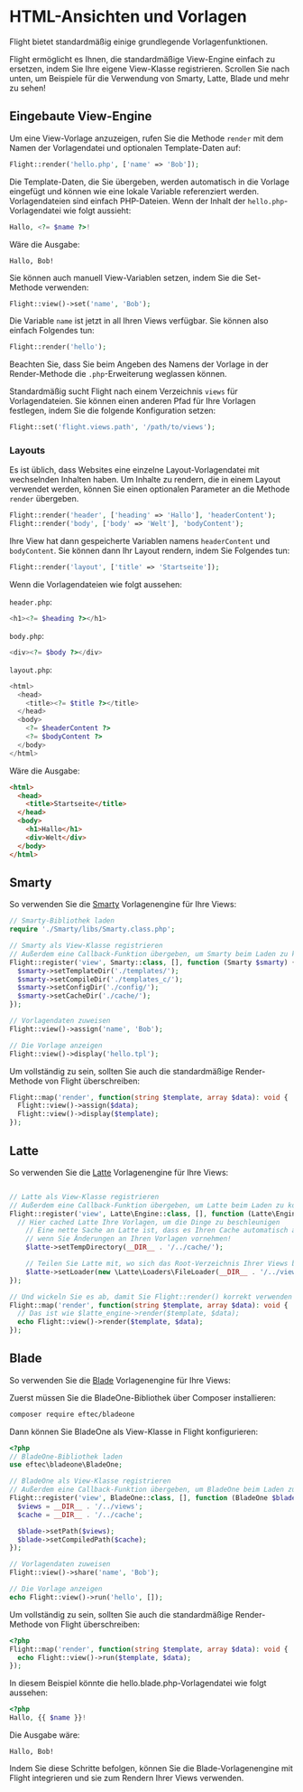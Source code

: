 # HTML-Ansichten und Vorlagen

Flight bietet standardmäßig einige grundlegende Vorlagenfunktionen.

Flight ermöglicht es Ihnen, die standardmäßige View-Engine einfach zu ersetzen, indem Sie Ihre eigene View-Klasse registrieren. Scrollen Sie nach unten, um Beispiele für die Verwendung von Smarty, Latte, Blade und mehr zu sehen!

## Eingebaute View-Engine

Um eine View-Vorlage anzuzeigen, rufen Sie die Methode `render` mit dem Namen der Vorlagendatei und optionalen Template-Daten auf:

```php
Flight::render('hello.php', ['name' => 'Bob']);
```

Die Template-Daten, die Sie übergeben, werden automatisch in die Vorlage eingefügt und können wie eine lokale Variable referenziert werden. Vorlagendateien sind einfach PHP-Dateien. Wenn der Inhalt der `hello.php`-Vorlagendatei wie folgt aussieht:

```php
Hallo, <?= $name ?>!
```

Wäre die Ausgabe:

```
Hallo, Bob!
```

Sie können auch manuell View-Variablen setzen, indem Sie die Set-Methode verwenden:

```php
Flight::view()->set('name', 'Bob');
```

Die Variable `name` ist jetzt in all Ihren Views verfügbar. Sie können also einfach Folgendes tun:

```php
Flight::render('hello');
```

Beachten Sie, dass Sie beim Angeben des Namens der Vorlage in der Render-Methode die `.php`-Erweiterung weglassen können.

Standardmäßig sucht Flight nach einem Verzeichnis `views` für Vorlagendateien. Sie können einen anderen Pfad für Ihre Vorlagen festlegen, indem Sie die folgende Konfiguration setzen:

```php
Flight::set('flight.views.path', '/path/to/views');
```

### Layouts

Es ist üblich, dass Websites eine einzelne Layout-Vorlagendatei mit wechselnden Inhalten haben. Um Inhalte zu rendern, die in einem Layout verwendet werden, können Sie einen optionalen Parameter an die Methode `render` übergeben.

```php
Flight::render('header', ['heading' => 'Hallo'], 'headerContent');
Flight::render('body', ['body' => 'Welt'], 'bodyContent');
```

Ihre View hat dann gespeicherte Variablen namens `headerContent` und `bodyContent`. Sie können dann Ihr Layout rendern, indem Sie Folgendes tun:

```php
Flight::render('layout', ['title' => 'Startseite']);
```

Wenn die Vorlagendateien wie folgt aussehen:

`header.php`:

```php
<h1><?= $heading ?></h1>
```

`body.php`:

```php
<div><?= $body ?></div>
```

`layout.php`:

```php
<html>
  <head>
    <title><?= $title ?></title>
  </head>
  <body>
    <?= $headerContent ?>
    <?= $bodyContent ?>
  </body>
</html>
```

Wäre die Ausgabe:
```html
<html>
  <head>
    <title>Startseite</title>
  </head>
  <body>
    <h1>Hallo</h1>
    <div>Welt</div>
  </body>
</html>
```

## Smarty

So verwenden Sie die [Smarty](http://www.smarty.net/) Vorlagenengine für Ihre Views:

```php
// Smarty-Bibliothek laden
require './Smarty/libs/Smarty.class.php';

// Smarty als View-Klasse registrieren
// Außerdem eine Callback-Funktion übergeben, um Smarty beim Laden zu konfigurieren
Flight::register('view', Smarty::class, [], function (Smarty $smarty) {
  $smarty->setTemplateDir('./templates/');
  $smarty->setCompileDir('./templates_c/');
  $smarty->setConfigDir('./config/');
  $smarty->setCacheDir('./cache/');
});

// Vorlagendaten zuweisen
Flight::view()->assign('name', 'Bob');

// Die Vorlage anzeigen
Flight::view()->display('hello.tpl');
```

Um vollständig zu sein, sollten Sie auch die standardmäßige Render-Methode von Flight überschreiben:

```php
Flight::map('render', function(string $template, array $data): void {
  Flight::view()->assign($data);
  Flight::view()->display($template);
});
```

## Latte

So verwenden Sie die [Latte](https://latte.nette.org/) Vorlagenengine für Ihre Views:

```php

// Latte als View-Klasse registrieren
// Außerdem eine Callback-Funktion übergeben, um Latte beim Laden zu konfigurieren
Flight::register('view', Latte\Engine::class, [], function (Latte\Engine $latte) {
  // Hier cached Latte Ihre Vorlagen, um die Dinge zu beschleunigen
	// Eine nette Sache an Latte ist, dass es Ihren Cache automatisch aktualisiert, 
	// wenn Sie Änderungen an Ihren Vorlagen vornehmen!
	$latte->setTempDirectory(__DIR__ . '/../cache/');

	// Teilen Sie Latte mit, wo sich das Root-Verzeichnis Ihrer Views befinden wird.
	$latte->setLoader(new \Latte\Loaders\FileLoader(__DIR__ . '/../views/'));
});

// Und wickeln Sie es ab, damit Sie Flight::render() korrekt verwenden können
Flight::map('render', function(string $template, array $data): void {
  // Das ist wie $latte_engine->render($template, $data);
  echo Flight::view()->render($template, $data);
});
```

## Blade

So verwenden Sie die [Blade](https://laravel.com/docs/8.x/blade) Vorlagenengine für Ihre Views:

Zuerst müssen Sie die BladeOne-Bibliothek über Composer installieren:

```bash
composer require eftec/bladeone
```

Dann können Sie BladeOne als View-Klasse in Flight konfigurieren:

```php
<?php
// BladeOne-Bibliothek laden
use eftec\bladeone\BladeOne;

// BladeOne als View-Klasse registrieren
// Außerdem eine Callback-Funktion übergeben, um BladeOne beim Laden zu konfigurieren
Flight::register('view', BladeOne::class, [], function (BladeOne $blade) {
  $views = __DIR__ . '/../views';
  $cache = __DIR__ . '/../cache';

  $blade->setPath($views);
  $blade->setCompiledPath($cache);
});

// Vorlagendaten zuweisen
Flight::view()->share('name', 'Bob');

// Die Vorlage anzeigen
echo Flight::view()->run('hello', []);
```

Um vollständig zu sein, sollten Sie auch die standardmäßige Render-Methode von Flight überschreiben:

```php
<?php
Flight::map('render', function(string $template, array $data): void {
  echo Flight::view()->run($template, $data);
});
```

In diesem Beispiel könnte die hello.blade.php-Vorlagendatei wie folgt aussehen:

```php
<?php
Hallo, {{ $name }}!
```

Die Ausgabe wäre:

```
Hallo, Bob!
```

Indem Sie diese Schritte befolgen, können Sie die Blade-Vorlagenengine mit Flight integrieren und sie zum Rendern Ihrer Views verwenden.